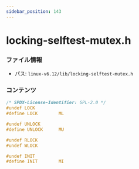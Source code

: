 ```yaml
---
sidebar_position: 143
---
```

# locking-selftest-mutex.h

### ファイル情報

- パス: `linux-v6.12/lib/locking-selftest-mutex.h`

### コンテンツ

```h
/* SPDX-License-Identifier: GPL-2.0 */
#undef LOCK
#define LOCK		ML

#undef UNLOCK
#define UNLOCK		MU

#undef RLOCK
#undef WLOCK

#undef INIT
#define INIT		MI

```
